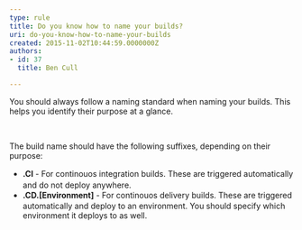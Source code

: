 ```yaml
---
type: rule
title: Do you know how to name your builds?
uri: do-you-know-how-to-name-your-builds
created: 2015-11-02T10:44:59.0000000Z
authors:
- id: 37
  title: Ben Cull

---
```




<span class='intro'> You should always follow a naming standard when naming your builds. This helps you identify their purpose at a glance. </span>

<p>​</p><p>The build name should have the following suffixes, depending on their purpose&#58;</p><ul><li><span style="line-height&#58;20.8px;"><strong>.CI</strong> - For continouos integration builds. These are triggered automatically and do not deploy anywhere.<br></span></li><li><span style="line-height&#58;20.8px;"><strong>.CD.[Environment]</strong> - For continouos delivery builds. These are triggered automatically and deploy to an environment. You should specify which environment it deploys to as well.</span></li></ul><div><span style="line-height&#58;20.8px;"><br></span></div>


